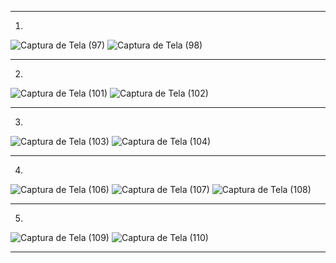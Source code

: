--------------------------------------------------------------------------------------------------------------------------------

1.
![Captura de Tela (97)](https://user-images.githubusercontent.com/107519508/188238913-1fce509a-c190-4d4b-bf01-d21b8dde1f9f.png)
![Captura de Tela (98)](https://user-images.githubusercontent.com/107519508/188238940-fefc7f28-5a4f-4a87-a8a3-7b7f318f9104.png)

--------------------------------------------------------------------------------------------------------------------------------

2.
![Captura de Tela (101)](https://user-images.githubusercontent.com/107519508/188238994-17f59679-1892-470f-bbd1-577504f78529.png)
![Captura de Tela (102)](https://user-images.githubusercontent.com/107519508/188238996-29662adf-c955-4e16-bc6b-829d95039617.png)

--------------------------------------------------------------------------------------------------------------------------------

3.
![Captura de Tela (103)](https://user-images.githubusercontent.com/107519508/188290385-fae611e7-fc22-4115-9914-7fb1c24f6354.png)
![Captura de Tela (104)](https://user-images.githubusercontent.com/107519508/188290396-04f1f143-dc9c-4655-a031-93cf50e12d5e.png)

--------------------------------------------------------------------------------------------------------------------------------

4.
![Captura de Tela (106)](https://user-images.githubusercontent.com/107519508/188336946-4eff28dd-9771-4629-b9df-180a72160a24.png)
![Captura de Tela (107)](https://user-images.githubusercontent.com/107519508/188336947-4a411a96-f6d1-4e2b-a810-443d6750a464.png)
![Captura de Tela (108)](https://user-images.githubusercontent.com/107519508/188336949-bb0f7bae-0be0-4bbd-aa85-081036825e24.png)

--------------------------------------------------------------------------------------------------------------------------------

5.
![Captura de Tela (109)](https://user-images.githubusercontent.com/107519508/189985511-d4f7cc89-2b5f-402a-8514-709ef28bb940.png)
![Captura de Tela (110)](https://user-images.githubusercontent.com/107519508/189985514-25c9e9fe-24c3-477e-b8cd-c0afd0f47ed7.png)

--------------------------------------------------------------------------------------------------------------------------------

